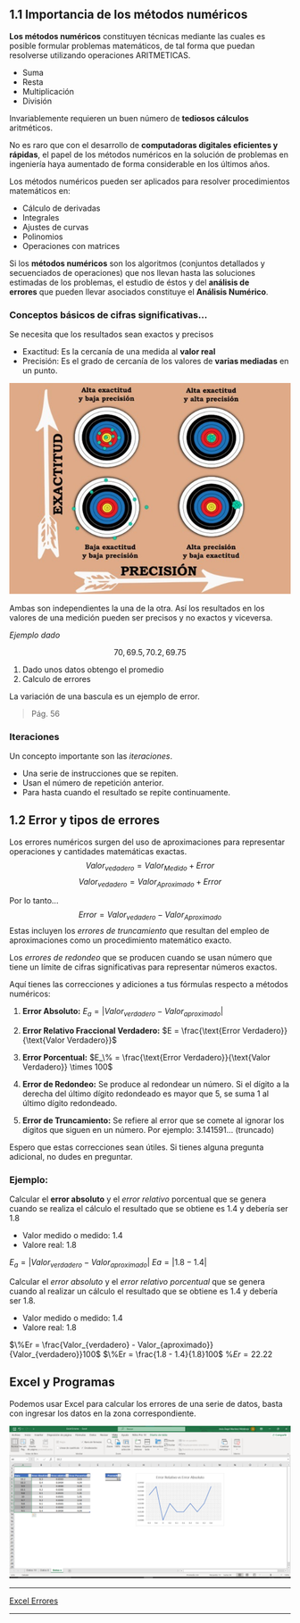 ## 1.1 Importancia de los métodos numéricos
**Los métodos numéricos** constituyen técnicas mediante las cuales es posible formular problemas matemáticos, de tal forma que puedan resolverse utilizando operaciones ARITMETICAS.

- Suma
- Resta
- Multiplicación
- División

Invariablemente requieren un buen número de **tediosos cálculos** aritméticos.

No es raro que con el desarrollo de **computadoras digitales eficientes y rápidas**, el papel de los métodos numéricos en la solución de problemas en ingeniería haya aumentado de forma considerable en los últimos años.

Los métodos numéricos pueden ser aplicados para resolver procedimientos matemáticos en:

- Cálculo de derivadas
- Integrales
- Ajustes de curvas
- Polinomios
- Operaciones con matrices

Si los **métodos numéricos** son los algoritmos (conjuntos detallados y secuenciados de operaciones) que nos llevan hasta las soluciones estimadas de los problemas, el estudio de éstos y del **análisis de errores** que pueden llevar asociados constituye el **Análisis Numérico**.


### Conceptos básicos de cifras significativas...
Se necesita que los resultados sean exactos y precisos
- Exactitud: Es la cercanía de una medida al **valor real**
- Precisión: Es el grado de cercanía de los valores de **varias mediadas** en un punto.

![](/adjuntos/Pasted%20image%2020240206225046.png)

Ambas son independientes la una de la otra. Así los resultados en los valores de una medición pueden ser precisos y no exactos y viceversa.

*Ejemplo dado*

$$70,69.5, 70.2, 69.75$$
1. Dado unos datos obtengo el promedio
2. Calculo de errores

La variación de una bascula es un ejemplo de error.
>Pág. 56

### Iteraciones
Un concepto importante son las *iteraciones*.
- Una serie de instrucciones que se repiten.
- Usan el número de repetición anterior.
- Para hasta cuando el resultado se repite continuamente.

## 1.2 Error y tipos de errores

Los errores numéricos surgen del uso de aproximaciones para representar operaciones y cantidades matemáticas exactas.
$$ Valor_{vedadero} = Valor_{Medido} + Error$$
$$ Valor_{vedadero} = Valor_{Aproximado} + Error$$

Por lo tanto...
$$Error = Valor_{vedadero} - Valor_{Aproximado}$$
Estas incluyen los *errores de truncamiento* que resultan del empleo de aproximaciones como un procedimiento matemático exacto.

Los *errores de redondeo* que se producen cuando se usan número que tiene un límite de cifras significativas para representar números exactos.

Aquí tienes las correcciones y adiciones a tus fórmulas respecto a métodos numéricos:

1. **Error Absoluto:** 
   $E_a = |Valor_{verdadero} - Valor_{aproximado}|$

2. **Error Relativo Fraccional Verdadero:**
   $E = \frac{\text{Error Verdadero}}{\text{Valor Verdadero}}$

3. **Error Porcentual:**
   $E_\% = \frac{\text{Error Verdadero}}{\text{Valor Verdadero}} \times 100$

4. **Error de Redondeo:** Se produce al redondear un número. Si el dígito a la derecha del último dígito redondeado es mayor que 5, se suma 1 al último dígito redondeado.

6. **Error de Truncamiento:** Se refiere al error que se comete al ignorar los dígitos que siguen en un número. Por ejemplo:
   $3.141591... \text{ (truncado)}$

Espero que estas correcciones sean útiles. Si tienes alguna pregunta adicional, no dudes en preguntar.

### Ejemplo:

Calcular el **error absoluto** y el *error relativo* porcentual que se genera cuando se realiza el cálculo el resultado que se obtiene es 1.4 y debería ser 1.8

- Valor medido o medido: $1.4$
- Valore real: $1.8$

$E_a = |Valor_{verdadero} - Valor_{aproximado}|$
$Ea=|1.8-1.4|$

Calcular el *error absoluto* y el *error relativo porcentual* que se genera cuando al realizar un cálculo el resultado que se obtiene es $1.4$ y debería ser $1.8$.

- Valor medido o medido: $1.4$
- Valore real: $1.8$

$\%Er = \frac{Valor_{verdadero} - Valor_{aproximado}}{Valor_{verdadero}}100$
$\%Er = \frac{1.8 - 1.4}{1.8}100$
$\%Er =22.22$

## Excel y Programas
Podemos usar Excel para calcular los errores de una serie de datos, basta con ingresar los datos en la zona correspondiente.

![](/adjuntos/Pasted%20image%2020240307132924.png)

---
[Excel Errores](/adjuntos/Excel%20Errores%201.xlsx)

---
